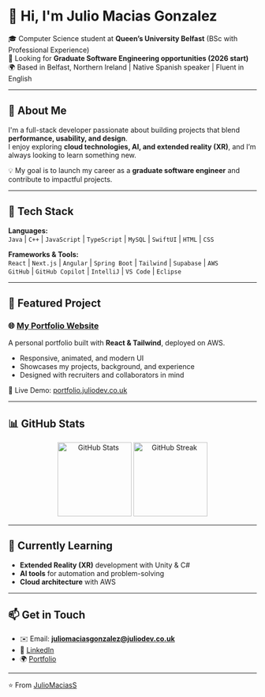 # 👋 Hi, I'm Julio Macias Gonzalez  

🎓 Computer Science student at **Queen’s University Belfast** (BSc with Professional Experience)  
💼 Looking for **Graduate Software Engineering opportunities (2026 start)**  
🌍 Based in Belfast, Northern Ireland | Native Spanish speaker | Fluent in English  

---

## 🚀 About Me  
I'm a full-stack developer passionate about building projects that blend **performance, usability, and design**.  
I enjoy exploring **cloud technologies, AI, and extended reality (XR)**, and I’m always looking to learn something new.  

💡 My goal is to launch my career as a **graduate software engineer** and contribute to impactful projects.  

---

## 🔧 Tech Stack  

**Languages:**  
`Java` | `C++` | `JavaScript` | `TypeScript` | `MySQL` | `SwiftUI` | `HTML` | `CSS`  

**Frameworks & Tools:**  
`React` | `Next.js` | `Angular` | `Spring Boot` | `Tailwind` | `Supabase` | `AWS`  
`GitHub` | `GitHub Copilot` | `IntelliJ` | `VS Code` | `Eclipse`  

---

## 📌 Featured Project  

### 🌐 [My Portfolio Website](https://github.com/JulioMaciasS/julioMG-portfolio)  
A personal portfolio built with **React & Tailwind**, deployed on AWS.  
- Responsive, animated, and modern UI  
- Showcases my projects, background, and experience  
- Designed with recruiters and collaborators in mind  

🔗 Live Demo: [portfolio.juliodev.co.uk](http://portfolio.juliodev.co.uk/)  

---

## 📊 GitHub Stats  

<p align="center">
  <img src="https://github-readme-stats.vercel.app/api?username=JulioMaciasS&show_icons=true&theme=tokyonight" alt="GitHub Stats" height="150"/>
  <img src="https://streak-stats.demolab.com?user=JulioMaciasS&theme=tokyonight" alt="GitHub Streak" height="150"/>
</p>  

---

## 🌱 Currently Learning  
- **Extended Reality (XR)** development with Unity & C#  
- **AI tools** for automation and problem-solving  
- **Cloud architecture** with AWS  

---

## 📫 Get in Touch  

- ✉️ Email: **[juliomaciasgonzalez@juliodev.co.uk](mailto:juliomaciasgonzalez@juliodev.co.uk)**  
- 🔗 [LinkedIn](https://www.linkedin.com/in/julio-macias-gonzalez)  
- 🌍 [Portfolio](http://portfolio.juliodev.co.uk/)  

---

⭐️ From [JulioMaciasS](https://github.com/JulioMaciasS)
